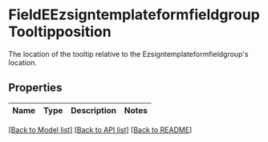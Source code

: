 # FieldEEzsigntemplateformfieldgroupTooltipposition

The location of the tooltip relative to the Ezsigntemplateformfieldgroup's location.

## Properties
Name | Type | Description | Notes
------------ | ------------- | ------------- | -------------

[[Back to Model list]](../README.md#documentation-for-models) [[Back to API list]](../README.md#documentation-for-api-endpoints) [[Back to README]](../README.md)


